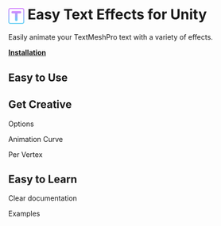 <h1>
    <img src="Icons/TextEffect.png" alt="Icon" width="32" style="vertical-align: middle;"> 
    Easy Text Effects for Unity
</h1>

Easily animate your TextMeshPro text with a variety of effects.

[**Installation**](Documentation/Documentation.md#installation)

## Easy to Use

## Get Creative

Options

Animation Curve

Per Vertex

## Easy to Learn

Clear documentation

Examples
